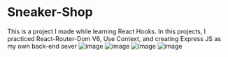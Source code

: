# Sneaker-Shop
This is a project  I made while learning React Hooks. In this projects, I practiced React-Router-Dom V6, Use Context, and creating Express JS as my own back-end sever
![image](https://user-images.githubusercontent.com/89440534/180694301-c7eeba34-6dab-41a2-b4ce-02f4c0264363.png)
![image](https://user-images.githubusercontent.com/89440534/180694324-e2f4aaea-6ffa-4f7d-8f28-ca9016d1ac8b.png)
![image](https://user-images.githubusercontent.com/89440534/180694383-9c31c776-cb4a-42f7-a595-cc26a6b28dea.png)
![image](https://user-images.githubusercontent.com/89440534/180694430-85972dba-2d5c-4a36-a65c-a77f7493bc99.png)
